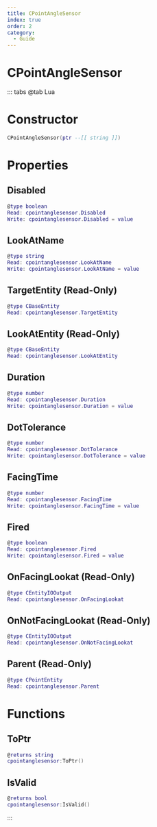 ```yaml
---
title: CPointAngleSensor
index: true
order: 2
category:
  - Guide
---
```


# CPointAngleSensor

::: tabs
@tab Lua
# Constructor
```lua
CPointAngleSensor(ptr --[[ string ]])
```
# Properties
## Disabled 
```lua
@type boolean
Read: cpointanglesensor.Disabled
Write: cpointanglesensor.Disabled = value
```
## LookAtName 
```lua
@type string
Read: cpointanglesensor.LookAtName
Write: cpointanglesensor.LookAtName = value
```
## TargetEntity (Read-Only)
```lua
@type CBaseEntity
Read: cpointanglesensor.TargetEntity
```
## LookAtEntity (Read-Only)
```lua
@type CBaseEntity
Read: cpointanglesensor.LookAtEntity
```
## Duration 
```lua
@type number
Read: cpointanglesensor.Duration
Write: cpointanglesensor.Duration = value
```
## DotTolerance 
```lua
@type number
Read: cpointanglesensor.DotTolerance
Write: cpointanglesensor.DotTolerance = value
```
## FacingTime 
```lua
@type number
Read: cpointanglesensor.FacingTime
Write: cpointanglesensor.FacingTime = value
```
## Fired 
```lua
@type boolean
Read: cpointanglesensor.Fired
Write: cpointanglesensor.Fired = value
```
## OnFacingLookat (Read-Only)
```lua
@type CEntityIOOutput
Read: cpointanglesensor.OnFacingLookat
```
## OnNotFacingLookat (Read-Only)
```lua
@type CEntityIOOutput
Read: cpointanglesensor.OnNotFacingLookat
```
## Parent (Read-Only)
```lua
@type CPointEntity
Read: cpointanglesensor.Parent
```
# Functions
## ToPtr
```lua
@returns string
cpointanglesensor:ToPtr()
```
## IsValid
```lua
@returns bool
cpointanglesensor:IsValid()
```

:::